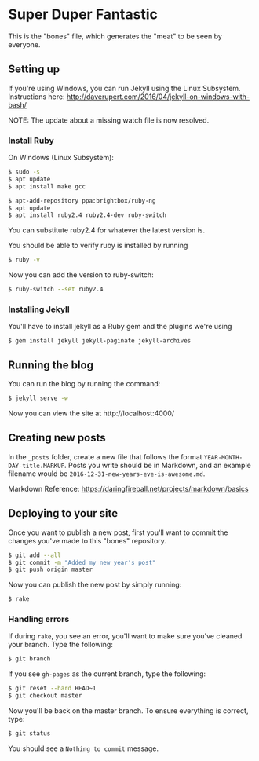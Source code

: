 # Super Duper Fantastic

This is the "bones" file, which generates the "meat" to be seen by everyone.

## Setting up

If you're using Windows, you can run Jekyll using the Linux Subsystem. Instructions here: http://daverupert.com/2016/04/jekyll-on-windows-with-bash/

NOTE: The update about a missing watch file is now resolved.

### Install Ruby

On Windows (Linux Subsystem):
```bash
$ sudo -s
$ apt update
$ apt install make gcc

$ apt-add-repository ppa:brightbox/ruby-ng
$ apt update
$ apt install ruby2.4 ruby2.4-dev ruby-switch
```

You can substitute ruby2.4 for whatever the latest version is.

You should be able to verify ruby is installed by running
```bash
$ ruby -v
```

Now you can add the version to ruby-switch:
```bash
$ ruby-switch --set ruby2.4
```

### Installing Jekyll

You'll have to install jekyll as a Ruby gem and the plugins we're using
```
$ gem install jekyll jekyll-paginate jekyll-archives
```

## Running the blog

You can run the blog by running the command:
```bash
$ jekyll serve -w
```

Now you can view the site at http://localhost:4000/

## Creating new posts

In the `_posts` folder, create a new file that follows the format `YEAR-MONTH-DAY-title.MARKUP`. Posts you write should be in Markdown, and an example filename would be `2016-12-31-new-years-eve-is-awesome.md`.

Markdown Reference: https://daringfireball.net/projects/markdown/basics

## Deploying to your site

Once you want to publish a new post, first you'll want to commit the changes you've made to this "bones" repository.

```bash
$ git add --all
$ git commit -m "Added my new year's post"
$ git push origin master
```

Now you can publish the new post by simply running:
```bash
$ rake
```


### Handling errors

If during `rake`, you see an error, you'll want to make sure you've cleaned your branch. Type the following:

```bash
$ git branch
```

If you see `gh-pages` as the current branch, type the following:

```bash
$ git reset --hard HEAD~1
$ git checkout master
```

Now you'll be back on the master branch. To ensure everything is correct, type:

```bash
$ git status
```

You should see a `Nothing to commit` message.
